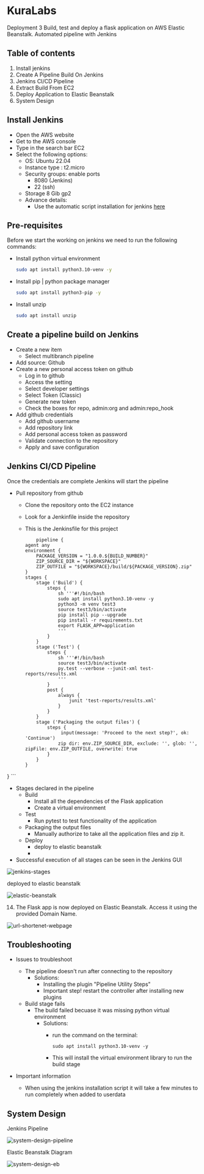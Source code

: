 # KuraLabs

Deployment 3
Build, test and deploy  a flask application on AWS Elastic Beanstalk.
Automated pipeline with Jenkins

## Table of contents

1. Install jenkins
2. Create A Pipeline Build On Jenkins
3. Jenkins CI/CD Pipeline
4. Extract Build From EC2
5. Deploy Application to Elastic Beanstalk
6. System Design

## Install Jenkins

* Open the AWS website
* Get to the AWS console
* Type in the search bar EC2
* Select the following options:
  * OS: Ubuntu 22.04
  * Instance type : t2.micro
  * Security groups: enable ports
    * 8080 (Jenkins)
    * 22 (ssh)
  * Storage 8 Gib gp2
  * Advance details:
    * Use the automatic script installation for jenkins [here](https://github.com/Antoniorios17/flask_app_jenkins_elastic_beanstalk/blob/main/scripts/jenkins-installer.sh)

## Pre-requisites

Before we start the working on jenkins we need to run the following commands:

* Install python virtual environment

  ```bash
  sudo apt install python3.10-venv -y
  ```

* Install pip | python package manager

  ```bash
  sudo apt install python3-pip -y
  ```

* Install unzip

  ```bash
  sudo apt install unzip
  ```

## Create a pipeline build on Jenkins

* Create a new item
  * Select multibranch pipeline
* Add source: Github
* Create a new personal access token on github
  * Log in to github
  * Access the setting
  * Select developer settings
  * Select Token (Classic)
  * Generate new token
  * Check the boxes for repo, admin:org and admin:repo_hook
* Add github credentials
  * Add github username
  * Add repository link
  * Add personal access token as password
  * Validate connection to the repository
  * Apply and save configuration

## Jenkins CI/CD Pipeline

Once the credentials are complete Jenkins will start the pipeline

* Pull repository from github
  * Clone the repository onto the EC2 instance
  * Look for a Jenkinfile inside the repository
  * This is the Jenkinsfile for this project

    ```jenkinsfile
        pipeline {
    agent any
    environment {
        PACKAGE_VERSION = "1.0.0.${BUILD_NUMBER}"
        ZIP_SOURCE_DIR = "${WORKSPACE}"
        ZIP_OUTFILE = "${WORKSPACE}/build/${PACKAGE_VERSION}.zip"
    }
    stages {
        stage ('Build') {
            steps {
                sh '''#!/bin/bash
                sudo apt install python3.10-venv -y
                python3 -m venv test3
                source test3/bin/activate
                pip install pip --upgrade
                pip install -r requirements.txt
                export FLASK_APP=application
                '''
            }
        }
        stage ('Test') {
            steps {
                sh '''#!/bin/bash
                source test3/bin/activate
                py.test --verbose --junit-xml test-reports/results.xml
                '''
            }
            post {
                always {
                    junit 'test-reports/results.xml'
                }
            }
        }
        stage ('Packaging the output files') {
            steps {
                 input(message: 'Proceed to the next step?', ok: 'Continue')
                zip dir: env.ZIP_SOURCE_DIR, exclude: '', glob: '', zipFile: env.ZIP_OUTFILE, overwrite: true
            }
        }
    }

}
    ```

* Stages declared in the pipeline
  * Build
    * Install all the dependencies of the Flask application
    * Create a virtual environment
  * Test
    * Run pytest to test functionality of the application
  * Packaging the output files
    * Manually authorize to take all the application files and zip it.
  * Deploy
    * deploy to elastic beanstalk
    * 
* Successful execution of all stages can be seen in the Jenkins GUI
  
![jenkins-stages](https://github.com/Antoniorios17/flask-app-jenkins-deployment/blob/main/images/d2-jenkins-stages.png)

deployed to elastic beanstalk

![elastic-beanstalk](https://github.com/Antoniorios17/flask-app-jenkins-deployment/blob/main/images/d2-eb-ok-health.png)

14. The Flask app is now deployed on Elastic Beanstalk. Access it using the provided Domain Name.

![url-shortenet-webpage](https://github.com/Antoniorios17/flask-app-jenkins-deployment/blob/main/images/d2-app-website.png)

## Troubleshooting

* Issues to troubleshoot
  * The pipeline doesn't run after connecting to the repository
    * Solutions:
      * Installing the plugin "Pipeline Utility Steps"
      * Important step! restart the controller after installing new plugins
  * Build stage fails
    * The build failed becuase it was missing python virtual environment
      * Solutions:
        * run the command on the terminal:

          ```
          sudo apt install python3.10-venv -y
          ```

        * This will install the virtual environment library to run the build stage

* Important information
  * When using the jenkins installation script it will take a few minutes to run completely when added to userdata

## System Design

Jenkins Pipeline

![system-design-pipeline](https://github.com/Antoniorios17/flask-app-jenkins-deployment/blob/main/images/d2-jenkins-pipeline.png)

Elastic Beanstalk Diagram

![system-design-eb](https://github.com/Antoniorios17/flask-app-jenkins-deployment/blob/main/images/d2-jenkins-eb-diagram.png)
